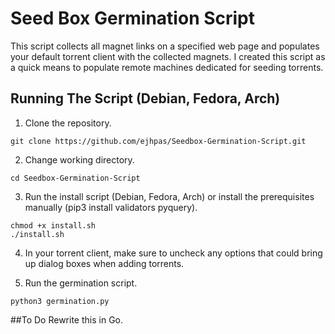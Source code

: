 # Seed Box Germination Script
This script collects all magnet links on a specified web page and populates your default torrent client with the collected magnets. I created this script as a quick means to populate remote machines dedicated for seeding torrents.

## Running The Script (Debian, Fedora, Arch)
1. Clone the repository.
  ```
  git clone https://github.com/ejhpas/Seedbox-Germination-Script.git
  ```
2. Change working directory.
  ```
  cd Seedbox-Germination-Script
  ```
3. Run the install script (Debian, Fedora, Arch) or install the prerequisites manually (pip3 install validators pyquery).
  ```
  chmod +x install.sh
  ./install.sh
  ```
4. In your torrent client, make sure to uncheck any options that could bring up dialog boxes when adding torrents.
  
5. Run the germination script.
  ```
  python3 germination.py
  ```
##To Do
Rewrite this in Go.
